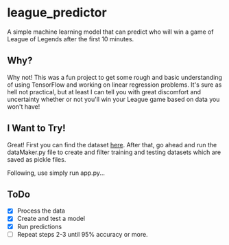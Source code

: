 # league_predictor
A simple machine learning model that can predict who will win a game of League of Legends after the first 10 minutes.

## Why?
Why not! This was a fun project to get some rough and basic understanding of using TensorFlow and working on linear regression problems. It's sure as hell not practical, but at least I can tell you with great discomfort and uncertainty whether or not you'll win your League game based on data you won't have!

## I Want to Try!
Great! First you can find the dataset [here](https://www.kaggle.com/bobbyscience/league-of-legends-diamond-ranked-games-10-min).
After that, go ahead and run the dataMaker.py file to create and filter training and testing datasets which are saved as pickle files.

Following, use simply run app.py...

## ToDo
- [x] Process the data
- [x] Create and test a model
- [x] Run predictions
- [ ] Repeat steps 2-3 until 95% accuracy or more.